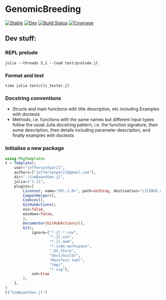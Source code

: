 # GenomicBreeding

[![Stable](https://img.shields.io/badge/docs-stable-blue.svg)](https://jeffersonfparil.github.io/GenomicBreeding.jl/)
[![Dev](https://img.shields.io/badge/docs-dev-blue.svg)](https://jeffersonfparil.github.io/GenomicBreeding.jl/dev/)
[![Build Status](https://github.com/jeffersonfparil/GenomicBreeding.jl/actions/workflows/CI.yml/badge.svg)](https://github.com/jeffersonfparil/GenomicBreeding.jl/actions)
[![Coverage](https://codecov.io/gh/jeffersonfparil/GenomicBreeding.jl/branch/main/graph/badge.svg)](https://codecov.io/gh/jeffersonfparil/GenomicBreeding.jl)

## Dev stuff:

### REPL prelude

```shell
julia --threads 5,1 --load test/prelude.jl
```

### Format and test

```shell
time julia test/cli_tester.jl
```

### Docstring conventions

- Structs and main functions with title description, etc including Examples with doctests
- Methods, i.e. functions with the same names but different input types follow the usual Julia docstring pattern, i.e. the function signature, then some description, then details including parameter description, and finally examples with doctests

### Initialise a new package

```julia
using PkgTemplates
t = Template(;
    user="jeffersonfparil",
    authors=["jeffersonparil@gmail.com"],
    dir="./SimQuantGen.jl",
    julia=v"1.11",
    plugins=[
        License(; name="GPL-3.0+", path=nothing, destination="LICENSE.md"),
        CompatHelper(),
        Codecov(),    
        GitHubActions(;
        osx=false,
        windows=false,
        ),
        Documenter{GitHubActions}(),
        Git(;
            ignore=["*.jl.*.cov",
                    "*.jl.cov",
                    "*.jl.mem",
                    "*.code-workspace",
                    ".DS_Store",
                    "docs/build/",
                    "Manifest.toml",
                    "tmp/",
                    "*.svg"],
            ssh=true
        ),
    ],
)
t("SimQuantGen.jl")
```
